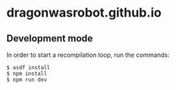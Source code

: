 # dragonwasrobot.github.io

## Development mode

In order to start a recompilation loop, run the commands:

    $ asdf install
    $ npm install
    $ npm run dev
